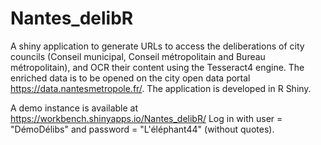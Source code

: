 # Nantes_delibR
A shiny application to generate URLs to access the deliberations of city councils (Conseil municipal, Conseil métropolitain and Bureau métropolitain), and OCR their content using the Tesseract4 engine. The enriched data is to be opened on the city open data portal https://data.nantesmetropole.fr/.
The application is developed in R Shiny.

A demo instance is available at https://workbench.shinyapps.io/Nantes_delibR/ 
Log in with user = "DémoDélibs" and password = "L'éléphant44" (without quotes).
